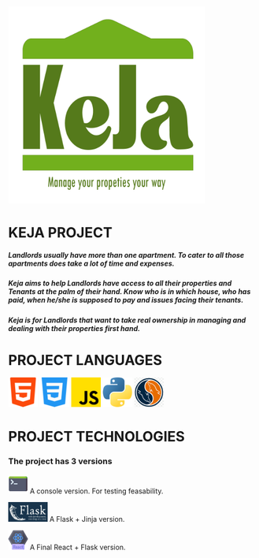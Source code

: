 <img width="400" height="400" alt="keja logo" src="./assets/KejaV2.png">

# KEJA PROJECT

##### Landlords usually have more than one apartment. To cater to all those apartments does take a lot of time and expenses. 

##### Keja aims to help Landlords have access to all their properties and Tenants at the palm of their hand. Know who is in which house, who has paid, when he/she is supposed to pay and issues facing their tenants. 

##### Keja is for Landlords that want to take real ownership in managing and dealing with their properties first hand.

# PROJECT LANGUAGES
<img width="60" height="60" src="./assets/html_logo.png"> <img width="60" height="60" src="./assets/css_logo.png"> <img width="60" height="60" src="./assets/js_logo.png"> 
<img width="60" height="60" src="./assets/python_logo.png"> <img width="60" height="60" src="./assets/mysql_logo.png">

# PROJECT TECHNOLOGIES
### The project has 3 versions

<img width="40" height="40" src="./assets/cmd_logo.png">   A console version. For testing feasability.

<img width="80" height="40" src="./assets/flask_logo.jpg">   A Flask + Jinja version.

<img width="40" height="40" src="./assets/react_logo.png">   A Final React + Flask version.

